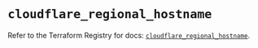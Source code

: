 # `cloudflare_regional_hostname`

Refer to the Terraform Registry for docs: [`cloudflare_regional_hostname`](https://registry.terraform.io/providers/cloudflare/cloudflare/5.8.2/docs/resources/regional_hostname).

